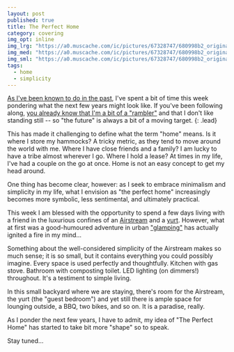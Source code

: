 ```yaml
---
layout: post
published: true
title: The Perfect Home
category: covering
img_opt: inline
img_lrg: "https://a0.muscache.com/ic/pictures/67328747/680998b2_original.jpg?interpolation=lanczos-none&size=xx_large&output-format=jpg&output-quality=70"
img_med: "https://a0.muscache.com/ic/pictures/67328747/680998b2_original.jpg?interpolation=lanczos-none&size=xx_large&output-format=jpg&output-quality=70"
img_sml: "https://a0.muscache.com/ic/pictures/67328747/680998b2_original.jpg?interpolation=lanczos-none&size=xx_large&output-format=jpg&output-quality=70"
tags: 
  - home
  - simplicity
---
```


[As I've been known to do in the past](/tags/forty/), I've spent a bit of time this week pondering what the next few years might look like. If you've been following along, [you already know that I'm a bit of a "rambler"](/covering/) and that I don't like standing still -- so "the future" is always a bit of a moving target.
{: .lead}

This has made it challenging to define what the term "home" means. Is it where I store my hammocks? A tricky metric, as they tend to move around the world with me. Where I have close friends and a family? I am lucky to have a tribe almost wherever I go. Where I hold a lease? At times in my life, I've had a couple on the go at once. Home is not an easy concept to get my head around.

One thing has become clear, however: as I seek to embrace minimalism and simplicity in my life, what I envision as "the perfect home" increasingly becomes more symbolic, less sentimental, and ultimately practical.

This week I am blessed with the opportunity to spend a few days living with a friend in the luxurious confines of an [Airstream](https://duckduckgo.com/?q=airstream&ia=about) and a [yurt](https://duckduckgo.com/?q=yurt&ia=about). However, what at first was a good-humoured adventure in urban ["glamping"](https://duckduckgo.com/?q=glamping&ia=about) has actually ignited a fire in my mind...

Something about the well-considered simplicity of the Airstream makes so much sense; it is so small, but it contains everything you could possibly imagine. Every space is used perfectly and thoughtfully. Kitchen with gas stove. Bathroom with composting toilet. LED lighting (on dimmers!) throughout. It's a testiment to simple living.

In this small backyard where we are staying, there's room for the Airstream, the yurt (the "guest bedroom") and yet still there is ample space for lounging outside, a BBQ, two bikes, and so on. It is a paradise, really.

As I ponder the next few years, I have to admit, my idea of "The Perfect Home" has started to take bit more "shape" so to speak. 

Stay tuned...
